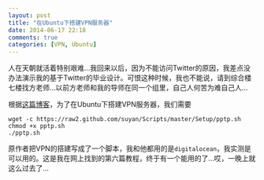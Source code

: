 ```yaml
---
layout: post
title: "在Ubuntu下搭建VPN服务器"
date: 2014-06-17 22:18
comments: true
categories: [VPN, Ubuntu]
---
```


人在天朝就活着特别艰难...我回来以后，因为不能访问Twitter的原因，我差点没办法演示我的基于Twitter的毕业设计。可恨这种时候，我也不能说，请到综合楼七楼找方老师...以前方老师和我的导师在同一个组里，自己人何苦为难自己人...

根据[这篇博客](http://yansu.org/2013/12/11/deploy-pptp-vpn-in-ubuntu.html)，为了在Ubuntu下搭建VPN服务器，我们需要
```
wget -c https://raw2.github.com/suyan/Scripts/master/Setup/pptp.sh
chmod +x pptp.sh
./pptp.sh
```
原作者把VPN的搭建写成了一个脚本，我和他都用的是`digitalocean`，我实测是可以用的。这是我在网上找到的第六篇教程，终于有一个能用的了...哎，一晚上就这么过去了...
